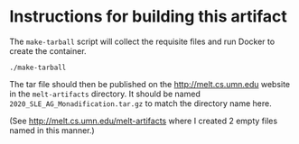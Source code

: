 # Instructions for building this artifact

The ``make-tarball`` script will collect the requisite files and run
Docker to create the container.
```
./make-tarball
```

The tar file should then be published on the http://melt.cs.umn.edu
website in the ``melt-artifacts`` directory.  It should be named
``2020_SLE_AG_Monadification.tar.gz`` to match the directory name
here.

(See http://melt.cs.umn.edu/melt-artifacts where I created 2 empty
files named in this manner.)
